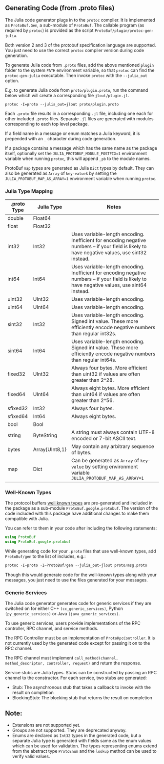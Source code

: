 ## Generating Code (from .proto files)

The Julia code generator plugs in to the `protoc` compiler. It is implemented as `ProtoBuf.Gen`, a sub-module of `ProtoBuf`. The callable program (as required by `protoc`) is provided as the script `ProtoBuf/plugin/protoc-gen-julia`.

Both version 2 and 3 of the protobuf specification language are supported. You just need to use the correct `protoc` compiler version during code generation.

To generate Julia code from `.proto` files, add the above mentioned `plugin` folder to the system `PATH` environment variable, so that `protoc` can find the `protoc-gen-julia` executable. Then invoke `protoc` with the `--julia_out` option.

E.g. to generate Julia code from `proto/plugin.proto`, run the command below which will create a corresponding file `jlout/plugin.jl`.

`protoc -I=proto --julia_out=jlout proto/plugin.proto`

Each `.proto` file results in a corresponding `.jl` file, including one each for other included `.proto` files. Separate `.jl` files are generated with modules corresponding to each top level package.

If a field name in a message or enum matches a Julia keyword, it is prepended with an `_` character during code generation.

If a package contains a message which has the same name as the package itself, optionally set the `JULIA_PROTOBUF_MODULE_POSTFIX=1` environment variable when running `protoc`, this will append `_pb` to the module names.

ProtoBuf `map` types are generated as Julia `Dict` types by default. They can also be generated as `Array` of `key-value`s by setting the `JULIA_PROTOBUF_MAP_AS_ARRAY=1` environment variable when running `protoc`.

### Julia Type Mapping

.proto Type | Julia Type        | Notes
---         | ---               | ---
double      | Float64           | 
float       | Float32           | 
int32       | Int32             | Uses variable-length encoding. Inefficient for encoding negative numbers – if your field is likely to have negative values, use sint32 instead.
int64       | Int64             | Uses variable-length encoding. Inefficient for encoding negative numbers – if your field is likely to have negative values, use sint64 instead.
uint32      | UInt32            | Uses variable-length encoding.
uint64      | UInt64            | Uses variable-length encoding.
sint32      | Int32             | Uses variable-length encoding. Signed int value. These more efficiently encode negative numbers than regular int32s.
sint64      | Int64             | Uses variable-length encoding. Signed int value. These more efficiently encode negative numbers than regular int64s.
fixed32     | UInt32            | Always four bytes. More efficient than uint32 if values are often greater than 2^28.
fixed64     | UInt64            | Always eight bytes. More efficient than uint64 if values are often greater than 2^56.
sfixed32    | Int32             | Always four bytes.
sfixed64    | Int64             | Always eight bytes.
bool        | Bool              | 
string      | ByteString        | A string must always contain UTF-8 encoded or 7-bit ASCII text.
bytes       | Array{UInt8,1}    | May contain any arbitrary sequence of bytes.
map         | Dict              | Can be generated as `Array` of `key-value` by setting environment variable `JULIA_PROTOBUF_MAP_AS_ARRAY=1`

### Well-Known Types

The protocol buffers [well known types](https://developers.google.com/protocol-buffers/docs/reference/google.protobuf) are pre-generated and included in the package as a sub-module `ProtoBuf.google.protobuf`.
The version of the code included with this package have additional changes to make them compatible with Julia.

You can refer to them in your code after including the following statements:
````julia
using ProtoBuf
using ProtoBuf.google.protobuf
````

While generating code for your `.proto` files that use well-known types, add `ProtoBuf/gen` to the list of includes, e.g.:
````julia
protoc -I=proto -I=ProtoBuf/gen --julia_out=jlout proto/msg.proto
````

Though this would generate code for the well-known types along with your messages, you just need to use the files generated for your messages.

### Generic Services
The Julia code generator generates code for generic services if they are switched on for either C++ `(cc_generic_services)`, Python `(py_generic_services)` or Java `(java_generic_services)`.

To use generic services, users provide implementations of the RPC controller, RPC channel, and service methods.

The RPC Controller must be an implementation of `ProtoRpcController`. It is not currently used by the generated code except for passing it on to the RPC channel.

The RPC channel must implement `call_method(channel, method_descriptor, controller, request)` and return the response.

Service stubs are Julia types. Stubs can be constructed by passing an RPC channel to the constructor. For each service, two stubs are generated:
- <servicename>Stub: The asynchronous stub that takes a callback to invoke with the result on completion
- <servicename>BlockingStub: The blocking stub that returns the result on completion

## Note:

- Extensions are not supported yet.
- Groups are not supported. They are deprecated anyway.
- Enums are declared as `Int32` types in the generated code, but a separate Julia type is generated with fields same as the enum values which can be used for validation. The types representing enums extend from the abstract type `ProtoEnum` and the `lookup` method can be used to verify valid values.

